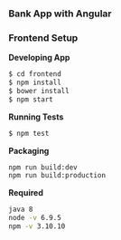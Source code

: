 ### Bank App with Angular

### Frontend Setup

**Developing App**
```sh
$ cd frontend
$ npm install
$ bower install
$ npm start
```

**Running Tests**
```sh
$ npm test
```

**Packaging**
```sh
npm run build:dev
npm run build:production
```

**Required**
```sh
java 8
node -v 6.9.5
npm -v 3.10.10
```